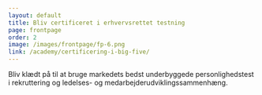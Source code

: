 ```yaml
---
layout: default
title: Bliv certificeret i erhvervsrettet testning
page: frontpage
order: 2
image: /images/frontpage/fp-6.png
link: /academy/certificering-i-big-five/
---
```



Bliv klædt på til at bruge markedets bedst underbyggede personlighedstest i rekruttering og ledelses- og medarbejderudviklingssammenhæng.
